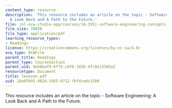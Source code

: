 ```yaml
---
content_type: resource
description: 'This resource includes an article on the topic - Software Engineering:
  A Look Back and A Path to the Future.'
file: /ol-ocw-studio-app/courses/16-355j-software-engineering-concepts-fall-2005/16e8fb91482d19558712fbf4cedc32b0_leveson.pdf
file_size: 78858
file_type: application/pdf
learning_resource_types:
- Readings
license: https://creativecommons.org/licenses/by-nc-sa/4.0/
ocw_type: OCWFile
parent_title: Readings
parent_type: CourseSection
parent_uid: 9a58baf9-6f75-cdf6-103b-4fc8e13305a2
resourcetype: Document
title: leveson.pdf
uid: 16e8fb91-482d-1955-8712-fbf4cedc32b0
---
```

This resource includes an article on the topic - Software Engineering: A Look Back and A Path to the Future.